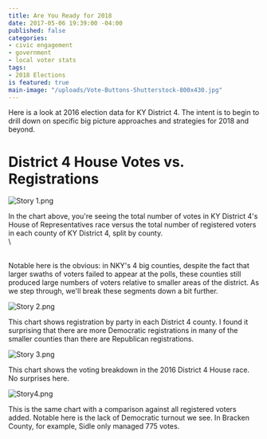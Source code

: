```yaml
---
title: Are You Ready for 2018
date: 2017-05-06 19:39:00 -04:00
published: false
categories:
- civic engagement
- government
- local voter stats
tags:
- 2018 Elections
is featured: true
main-image: "/uploads/Vote-Buttons-Shutterstock-800x430.jpg"
---
```


Here is a look at 2016 election data for KY District 4. The intent is to begin to drill down on specific big picture approaches and strategies for 2018 and beyond.

# District 4 House Votes vs. Registrations

![Story 1.png](/uploads/Story%201.png)

In the chart above, you're seeing the total number of votes in KY District 4's House of Representatives race versus the total number of registered voters in each county of KY District 4, split by county.  
\

\
Notable here is the obvious: in NKY's 4 big counties, despite the fact that larger swaths of voters failed to appear at the polls, these counties still produced large numbers of voters relative to smaller areas of the district.  As we step through, we'll break these segments down a bit further.

![Story 2.png](/uploads/Story%202.png)

This chart shows registration by party in each District 4 county.  I found it surprising that there are more Democratic registrations in many of the smaller counties than there are Republican registrations.

![Story 3.png](/uploads/Story%203.png)

This chart shows the voting breakdown in the 2016 District 4 House race. No surprises here.

![Story4.png](/uploads/Story4.png)

This is the same chart with a comparison against all registered voters added. Notable here is the lack of Democratic turnout we see. In Bracken County, for example, Sidle only managed 775 votes.